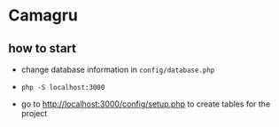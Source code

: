 # Camagru

## how to start

- change database information in `config/database.php`

- `php -S localhost:3000`

- go to [http://localhost:3000/config/setup.php](http://localhost:3000/config/setup.php) to create tables for the project


